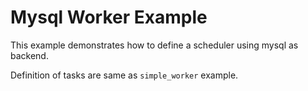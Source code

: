 # Mysql Worker Example

This example demonstrates how to define a scheduler using mysql as backend.

Definition of tasks are same as `simple_worker` example.
